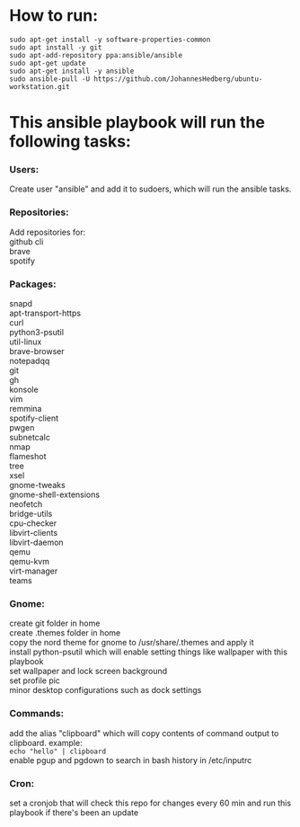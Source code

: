 # How to run:
```
sudo apt-get install -y software-properties-common  
sudo apt install -y git
sudo apt-add-repository ppa:ansible/ansible  
sudo apt-get update  
sudo apt-get install -y ansible  
sudo ansible-pull -U https://github.com/JohannesHedberg/ubuntu-workstation.git
```


# This ansible playbook will run the following tasks: 
### Users:
Create user "ansible" and add it to sudoers, which will run the ansible tasks.

### Repositories:
Add repositories for:  
github cli  
brave  
spotify  

### Packages:
snapd  
apt-transport-https  
curl  
python3-psutil  
util-linux  
brave-browser  
notepadqq  
git  
gh  
konsole  
vim  
remmina  
spotify-client  
pwgen  
subnetcalc  
nmap  
flameshot  
tree  
xsel  
gnome-tweaks  
gnome-shell-extensions  
neofetch  
bridge-utils  
cpu-checker  
libvirt-clients  
libvirt-daemon  
qemu  
qemu-kvm  
virt-manager  
teams  


### Gnome:
create git folder in home  
create .themes folder in home  
copy the nord theme for gnome to /usr/share/.themes and apply it  
install python-psutil which will enable setting things like wallpaper with this playbook  
set wallpaper and lock screen background  
set profile pic  
minor desktop configurations such as dock settings


### Commands:
add the alias "clipboard" which will copy contents of command output to clipboard. example:  
`echo "hello" | clipboard`  
enable pgup and pgdown to search in bash history in /etc/inputrc

### Cron:
set a cronjob that will check this repo for changes every 60 min and run this playbook if there's been an update 